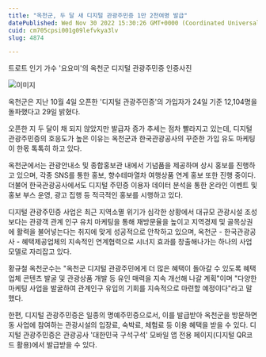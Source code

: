```yaml
---
title: "옥천군, 두 달 새 디지털 관광주민증 1만 2천여명 발급"
datePublished: Wed Nov 30 2022 15:30:26 GMT+0000 (Coordinated Universal Time)
cuid: cm705cpsi001g09lefvkya3lv
slug: 4874

---
```



트로트 인기 가수 '요요미'의 옥천군 디지털 관광주민증 인증사진

![이미지](https://cdn.hashnode.com/res/hashnode/image/upload/v1739258076483/c438ba77-5479-4f5e-a1ba-0406927e9cdc.jpeg)

옥천군은 지난 10월 4일 오픈한 '디지털 관광주민증'의 가입자가 24일 기준 12,104명을 돌파했다고 29일 밝혔다.

오픈한 지 두 달이 채 되지 않았지만 발급자 증가 추세는 점차 빨라지고 있는데, 디지털 관광주민증의 호응도가 높은 이유는 옥천군과 한국관광공사의 꾸준한 가입 유도 마케팅이 한몫 톡톡히 하고 있다.

옥천군에서는 관광안내소 및 종합홍보관 내에서 기념품을 제공하며 상시 홍보를 진행하고 있으며, 각종 SNS를 통한 홍보, 향수테마열차 여행상품 연계 홍보 또한 진행 중이다. 더불어 한국관광공사에서도 디지털 주민증 이용자 데이터 분석을 통한 온라인 이벤트 및 홍보 부스 운영, 광고 집행 등 적극적인 홍보를 시행하고 있다.

디지털 관광주민증 사업은 최근 지역소멸 위기가 심각한 상황에서 대규모 관광시설 조성보다는 관광객 관계 인구 유치 마케팅을 통해 재방문율을 높이고 지역경제 및 골목상권에 활력을 불어넣는다는 취지에 맞게 성공적으로 안착하고 있으며, 옥천군 - 한국관광공사 - 혜택제공업체의 지속적인 연계협력으로 시너지 효과를 창출해나가는 하나의 사업 모델로 자리잡고 있다.

황규철 옥천군수는 "옥천군 디지털 관광주민에게 더 많은 혜택이 돌아갈 수 있도록 혜택업체 콘텐츠 발굴 및 관광상품 개발 등 유인 매력을 지속 개선해 나갈 계획"이며 "다양한 마케팅 사업을 발굴하여 관계인구 유입의 기회를 지속적으로 마련할 예정이다"라고 말했다.

한편, 디지털 관광주민증은 일종의 명예주민증으로서, 이를 발급받아 옥천군을 방문하면 동 사업에 참여하는 관광시설의 입장료, 숙박료, 체험료 등 이용 혜택을 받을 수 있다. 디지털 관광주민증은 관광공사 '대한민국 구석구석' 모바일 앱 전용 페이지(디지털 QR코드 활용)에서 발급받을 수 있다.